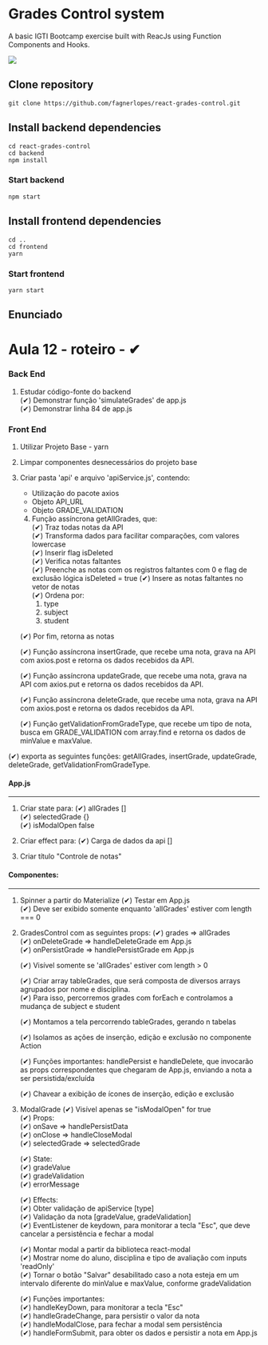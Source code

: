 # Grades Control system
A basic IGTI Bootcamp exercise built with ReacJs using Function Components and Hooks.

![]('./view.png')

## Clone repository
```
git clone https://github.com/fagnerlopes/react-grades-control.git
```
## Install backend dependencies
```
cd react-grades-control
cd backend
npm install
```

### Start backend
```
npm start
```

## Install frontend dependencies
```
cd ..
cd frontend
yarn
```

### Start frontend
```
yarn start
```

## Enunciado

Aula 12 - roteiro - ✔ 
=====================

### Back End

1. Estudar código-fonte do backend<br>
   (✔) Demonstrar função 'simulateGrades' de app.js<br>
   (✔) Demonstrar linha 84 de app.js<br>


### Front End

1. Utilizar Projeto Base - yarn <br>
2. Limpar componentes desnecessários do
   projeto base<br>

3. Criar pasta 'api' e arquivo 'apiService.js',
   contendo:
   * Utilização do pacote axios
   * Objeto API_URL
   * Objeto GRADE_VALIDATION

   4. Função assíncrona getAllGrades, que:<br>
     (✔) Traz todas notas da API<br>
     (✔) Transforma dados para facilitar comparações, com valores lowercase<br>
     (✔) Inserir flag isDeleted<br>
     (✔) Verifica notas faltantes<br>
     (✔) Preenche as notas com os registros faltantes com 0 e flag de exclusão lógica 
       isDeleted = true
     (✔) Insere as notas faltantes no
       vetor de notas<br>
     (✔) Ordena por:<br>
       1) type<br>
       2) subject<br>
       3) student<br>

     (✔) Por fim, retorna as notas<br>

   (✔) Função assíncrona insertGrade, que
     recebe uma nota, grava na API com
     axios.post e retorna os dados
     recebidos da API.<br>

   (✔) Função assíncrona updateGrade, que
     recebe uma nota, grava na API com
     axios.put e retorna os dados
     recebidos da API.<br>

   (✔) Função assíncrona deleteGrade, que
     recebe uma nota, grava na API com
     axios.post e retorna os dados
     recebidos da API.<br>

   (✔) Função getValidationFromGradeType,
     que recebe um tipo de nota, busca
     em GRADE_VALIDATION com array.find 
     e retorna os dados de minValue e
     maxValue.<br>

  (✔) exporta as seguintes funções:
    getAllGrades, insertGrade,
    updateGrade, deleteGrade,
    getValidationFromGradeType. <br>
     

#### App.js
------

1. Criar state para:
   (✔) allGrades []<br>
   (✔) selectedGrade {}<br>
   (✔) isModalOpen false<br>
   
2. Criar effect para:
   (✔) Carga de dados da api []<br>

3. Criar título "Controle de notas"


#### Componentes:
------------

1. Spinner a partir do Materialize
   (✔) Testar em App.js<br>
   (✔) Deve ser exibido somente enquanto
     'allGrades' estiver com 
     length === 0<br>

2. GradesControl com as seguintes props:
   (✔) grades => allGrades<br>
   (✔) onDeleteGrade => handleDeleteGrade em App.js<br>
   (✔) onPersistGrade => handlePersistGrade em App.js<br>

   (✔) Visível somente se 'allGrades' estiver
     com length > 0<br>

   (✔) Criar array tableGrades, que será composta
     de diversos arrays agrupados por nome e
     disciplina.<br>
   (✔) Para isso, percorremos grades com forEach
     e controlamos a mudança de subject e student<br>

   (✔) Montamos a tela percorrendo tableGrades,
     gerando n tabelas<br>

   (✔) Isolamos as ações de inserção, edição e 
     exclusão no componente Action<br>

   (✔) Funções importantes: handlePersist e
     handleDelete, que invocarão as props
     correspondentes que chegaram de App.js,
     enviando a nota a ser persistida/excluída<br>

   (✔) Chavear a exibição de ícones de inserção,
     edição e exclusão<br>

3. ModalGrade
   (✔) Visível apenas se "isModalOpen" for true<br>
   (✔) Props:<br>
     (✔) onSave => handlePersistData<br>
     (✔) onClose => handleCloseModal<br>
     (✔) selectedGrade => selectedGrade <br> 

     (✔) State:<br>
       (✔) gradeValue<br>
       (✔) gradeValidation<br>
       (✔) errorMessage<br>

     (✔) Effects:<br>
       (✔) Obter validação de apiService [type]<br>
       (✔) Validação da nota [gradeValue, gradeValidation]<br>
       (✔) EventListener de keydown, para monitorar a tecla "Esc",
         que deve cancelar a persistência e fechar a modal<br>

     (✔) Montar modal a partir da biblioteca react-modal<br>
       (✔) Mostrar nome do aluno, disciplina e tipo de
         avaliação com inputs 'readOnly'<br>
       (✔) Tornar o botão "Salvar" desabilitado caso a nota
         esteja em um intervalo diferente do minValue e
         maxValue, conforme gradeValidation<br>
    
     (✔) Funções importantes:<br>
       (✔) handleKeyDown, para monitorar a tecla "Esc"<br>
       (✔) handleGradeChange, para persistir o valor da nota<br>
       (✔) handleModalClose, para fechar a modal sem persistência<br>
       (✔) handleFormSubmit, para obter os dados e persistir
         a nota em App.js<br>



